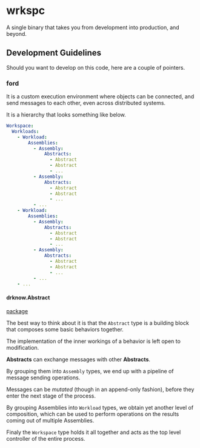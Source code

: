 # wrkspc

A single binary that takes you from development into production, and beyond.

## Development Guidelines

Should you want to develop on this code, here are a couple of pointers.

### ford

It is a custom execution environment where objects can be connected,
and send messages to each other, even across distributed systems.

It is a hierarchy that looks something like below.

```yaml
Workspace:
  Workloads:
    - Workload:
        Assemblies:
          - Assembly:
              Abstracts:
                - Abstract
                - Abstract
                - ...
          - Assembly:
              Abstracts:
                - Abstract
                - Abstract
                - ...
          - ...
    - Workload:
        Assemblies:
          - Assembly:
              Abstracts:
                - Abstract
                - Abstract
                - ...
          - Assembly:
              Abstracts:
                - Abstract
                - Abstract
                - ...
          - ...
    - ...
```

#### drknow.Abstract

[package](../drknow)

The best way to think about it is that the `Abstract` type is a building
block that composes some basic behaviors together.

The implementation of the inner workings of a behavior is left open to
modification.

**Abstracts** can exchange messages with other **Abstracts**.

By grouping them into `Assembly` types, we end up with a pipeline of
message sending operations.

Messages can be *mutated* (though in an append-only fashion), before
they enter the next stage of the process.

By grouping Assemblies into `Workload` types, we obtain yet another level
of composition, which can be used to perform operations on the results
coming out of multiple Assemblies.

Finaly the `Workspace` type holds it all together and acts as the top
level controller of the entire process.
